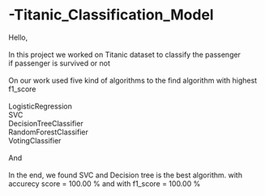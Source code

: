 # -Titanic_Classification_Model
Hello,<br> <br>
In this project we worked on Titanic dataset to classify the passenger <br>
if passenger is survived or not <br> 
<br> 
On our work used five kind of algorithms to the find algorithm with highest f1_score <br>  
LogisticRegression <br> 
SVC <br> 
DecisionTreeClassifier <br> 
RandomForestClassifier <br> 
VotingClassifier<br>
<br> 
And <br>  
In the end, we found SVC and Decision tree is the best algorithm.
with accurecy score = 100.00 %
and with f1_score = 100.00 %
